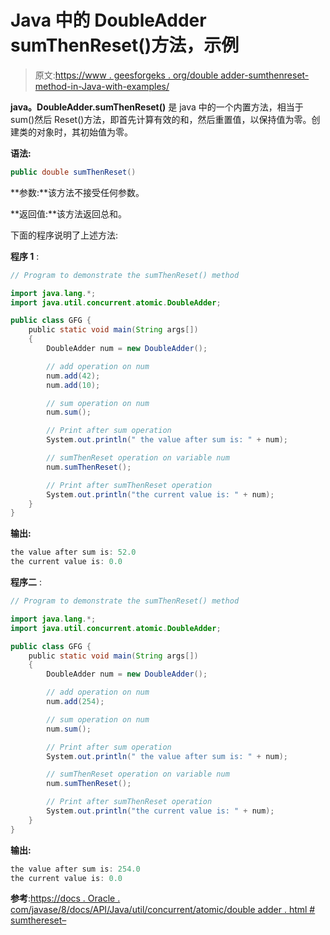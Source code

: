# Java 中的 DoubleAdder sumThenReset()方法，示例

> 原文:[https://www . geesforgeks . org/double adder-sumthenreset-method-in-Java-with-examples/](https://www.geeksforgeeks.org/doubleadder-sumthenreset-method-in-java-with-examples/)

**java。DoubleAdder.sumThenReset()** 是 java 中的一个内置方法，相当于 sum()然后 Reset()方法，即首先计算有效的和，然后重置值，以保持值为零。创建类的对象时，其初始值为零。

**语法:**

```java
public double sumThenReset()

```

**参数:**该方法不接受任何参数。

**返回值:**该方法返回总和。

下面的程序说明了上述方法:

**程序 1** :

```java
// Program to demonstrate the sumThenReset() method

import java.lang.*;
import java.util.concurrent.atomic.DoubleAdder;

public class GFG {
    public static void main(String args[])
    {
        DoubleAdder num = new DoubleAdder();

        // add operation on num
        num.add(42);
        num.add(10);

        // sum operation on num
        num.sum();

        // Print after sum operation
        System.out.println(" the value after sum is: " + num);

        // sumThenReset operation on variable num
        num.sumThenReset();

        // Print after sumThenReset operation
        System.out.println("the current value is: " + num);
    }
}
```

**输出:**

```java
the value after sum is: 52.0
the current value is: 0.0

```

**程序二** :

```java
// Program to demonstrate the sumThenReset() method

import java.lang.*;
import java.util.concurrent.atomic.DoubleAdder;

public class GFG {
    public static void main(String args[])
    {
        DoubleAdder num = new DoubleAdder();

        // add operation on num
        num.add(254);

        // sum operation on num
        num.sum();

        // Print after sum operation
        System.out.println(" the value after sum is: " + num);

        // sumThenReset operation on variable num
        num.sumThenReset();

        // Print after sumThenReset operation
        System.out.println("the current value is: " + num);
    }
}
```

**输出:**

```java
the value after sum is: 254.0
the current value is: 0.0

```

**参考**:[https://docs . Oracle . com/javase/8/docs/API/Java/util/concurrent/atomic/double adder . html # sumthereset–](https://docs.oracle.com/javase/8/docs/api/java/util/concurrent/atomic/DoubleAdder.html#sumThenReset--)